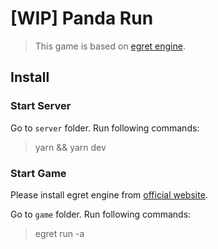 # [WIP] Panda Run

> This game is based on [egret engine](http://developer.egret.com/en/).

## Install

### Start Server

Go to `server` folder. Run following commands:

> yarn && yarn dev

### Start Game

Please install egret engine from [official website](https://www.egret.com/en/products/engine.html).

Go to `game` folder. Run following commands:

> egret run -a
